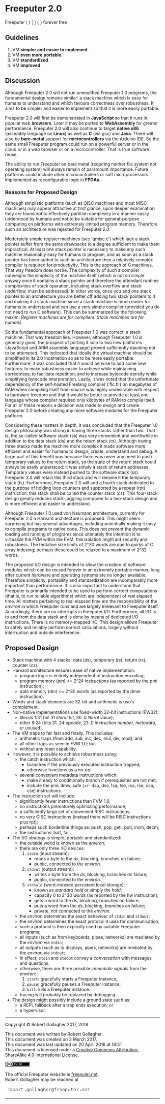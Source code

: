 <meta http-equiv="content-type" content="text/html;charset=utf-8">

# Freeputer 2.0

Freeputer ( ) \[ \] { } forever free

## Guidelines

1. VM **simpler and easier to implement**.
2. VM **even more portable**.
3. VM **standardized**.
3. VM **improved**.

## Discussion

Although Freeputer&nbsp;2.0 will not run unmodified Freeputer&nbsp;1.0 programs, the fundamental design remains similar: a stack machine which is easy for humans to understand and which favours correctness over robustness. It aims to be simpler and easier to implement so that it is more easily portable.

Freeputer&nbsp;2.0 will first be demonstrated in **JavaScript** so that it runs in popular web **browsers**. Later it may be ported to **WebAssembly** for greater performance. Freeputer&nbsp;2.0 will also continue to target **native x86** (assembly language on **Linux**) as well as **C** (via gcc) and **Java**. There will also be **bare-metal** support for **microcontrollers** via the Arduino IDE. So the same small Freeputer program could run on a powerful server or in the cloud or in a web browser or on a microcontroller. That is true software reuse.

The ability to run Freeputer on bare metal (requiring neither file system nor operating system) will always remain of paramount importance. Future platforms could include other microcontrollers or soft microprocessors implemented as reconfigurable logic in **FPGAs**.

### Reasons for Proposed Design

Although simplistic platforms (such as OISC machines and most MISC machines) may appear attractive at first glance, upon deeper examination they are found not to effectively partition complexity in a manner easily understood by humans and not to be suitable for general-purpose computing on platforms with extremely limited program memory. Therefore such an architecture was rejected for Freeputer&nbsp;2.0. 

Moderately simple register machines (see 'qmisc.c') which lack a stack pointer suffer from the same drawbacks to a degree sufficient to make them impractical. At least one stack pointer is necessary to make any such machine reasonably easy for humans to program, and as soon as a stack pointer has been added to such an architecture then a relatively complex compiler is required for productivity. This is the approach of C machines. That way freedom does not lie. The complexity of such a compiler outweighs the simplicity of the machine itself (which is not so simple anyway once it contains a stack pointer and therefore the attendant runtime complexities of stack operation, including stack overflow and stack underflow, must be addressed). In other words, once you add one stack pointer to an architecture you are better off adding two stack pointers to it and making it a stack machine since a stack machine is much easier for humans to understand and can use a very simple compiler (provided you do not need to run C software). This can be summarized by the following maxim: *Register machines are for compilers. Stack machines are for humans.*

So the fundamental approach of Freeputer&nbsp;1.0 was correct: a stack machine. That way freedom lies. However, although Freeputer&nbsp;1.0 is generally good, the prospect of porting it solo to two new platforms (JavaScript and ARM assembly language) proved sufficiently daunting not to be attempted. This indicated that ideally the virtual machine should be simplified in its 2.0 incarnation so as to be more easily portable. Furthermore, it was concluded that it would be wise to add some new features: to make robustness easier to achieve while maintaining correctness; to facilitate repetition; and to increase bytecode density while simplifying bytecode interpretation. Lastly, it was noted that the unfortunate dependency of the self-hosted Freelang compiler ('flc.fl') on megabytes of RAM when compiling itself from source was highly undesirable with respect to hardware freedom and that it would be better to provide at least one language whose compiler required only kilobytes of RAM to compile itself. For all of these reasons a decision was made to design and create Freeputer&nbsp;2.0 before creating any more software modules for the Freeputer platform.

Considering these matters in depth, it was concluded that the Freeputer&nbsp;1.0 design philosophy was strong in having three stacks rather than two. That is, the so-called software stack (ss) was very convenient and worthwhile in addition to the data stack (ds) and the return stack (rs). Although having three stacks made the machine more complex it made software more efficient and easier for humans to design, create, understand and debug. A large part of this benefit was because there was never any need to push temporary values to the return stack, so the state of the return stack could always be easily understood: it was simply a stack of return addresses. Temporary values were instead pushed to the software stack (ss). Freeputer&nbsp;2.0 will retain this third stack and will rename it the temporary stack (ts). Furthermore, Freeputer&nbsp;2.0 will add a fourth stack dedicated to the purpose of holding loop counters and supported by a repeat (rpt) instruction; this stack shall be called the counter stack (cs). This four-stack design greatly reduces stack-juggling compared to a two-stack design and is more efficient and easier to understand.

Although Freeputer&nbsp;1.0 used von Neumann architecture, currently for Freeputer&nbsp;2.0 a Harvard architecture is proposed. This might seem surprising but has several advantages, including potentially making it easy to compile programs to native code. This does not prevent the dynamic loading and running of programs since ultimately the intention is to virtualize the FVM within the FVM; this isolation might aid security and robustness. The tentative size limits of 2^30 words are due to quirks of C array indexing; perhaps these could be relaxed to a maximum of 2^32 words.

The proposed I/O design is intended to allow the creation of software modules which can be reused forever in an extremely portable manner, long after current hardware and operating systems are no longer available. Therefore simplicity, portability and standardization are incomparably more important than performance. It is also important to understand that Freeputer is primarily intended to be used to perform correct computations (that is, to run reliable algorithms) which are independent of real elapsed time. All matters pertaining to real elapsed time are the responsibility of the *environ* in which Freeputer runs and are largely irrelevant to Freeputer itself. Accordingly, there are no interrupts in Freeputer I/O. Furthermore, all I/O is to and from the data stack and is done by means of dedicated I/O instructions. There is no memory-mapped I/O. This design allows Freeputer to safely and reliably perform correct calculations, largely without interruption and outside interference.

## Proposed Design

- Stack machine with 4 stacks: data (*ds*), temporary (*ts*), return (*rs*), counter (*cs*).
- Harvard architecture ensures ease of native implementation:
    - program logic is entirely independent of instruction encoding;
    - program memory (*pm*) <= 2^24 *instructions* (as reported by the pmi instruction);
    - data memory (*dm*) <= 2^30 *words* (as reported by the dmw instruction).
- Words and stack elements are 32-bit and arithmetic is two's complement.
- Non-native implementations use fixed-width 32-bit instructions (FW32):
    - literals 1:31 (bit 31 *literal bit*, 30..0 *literal value*);
    - other 8:24 (bits 31..24 *opcode*, 23..0 *instruction number*, *metadata*, or unused).
- The VM traps to fail fast and finally. This includes:
    - arithmetic traps (from add, sub, inc, dec, mul, div, mod); and
    - all other traps as seen in FVM 1.0; but
    - without any reset capability.
- However, it is possible to achieve robustness using:
    - the catch instruction which:
        - branches if the previously executed instruction trapped;
        - otherwise functions as a no-op.
    - several convenient metadata instructions which:
        - make it easy to conditionally branch if prerequisites are not met;
        - include the pmi, dmw, safe (+/- dsa, dse, tsa, tse, rsa, rse, csa, cse) instructions.
- The instruction set will include:
    - significantly fewer instructions than FVM 1.0;
    - no instructions prematurely optimizing performance;
    - a sufficiently large set of convenient RISC instructions;
    - no very CISC instructions (instead there will be RISC instructions plus rpt);
    - perhaps such borderline things as: push, pop, geti, puti, incm, decm;
    - the instructions: halt, fail.
- The I/O strategy is simple, portable and standardized:
    - the outside world is known as the *environ*;
    - there are only three I/O devices:
        1. `stdin` (input stream):
            - reads a byte to the *ds*, blocking, branches on failure;
            - public, connected to the *environ*.
        2. `stdout` (output stream):
            - writes a byte from the *ds*, blocking, branches on failure;
            - public, connected to the *environ*.
        3. `stdhold` (word-indexed persistent local storage):
            - known as *standard hold* or simply the *hold*;
            - capacity 0 to 2^30 *words* (as reported by the hw instruction);
            - gets a word to the *ds*, blocking, branches on failure;
            - puts a word from the *ds*, blocking, branches on failure;
            - private, not connected to the *environ*.
    - the *environ* determines the exact behaviour of `stdin` and `stdout`;
    - the *environ* determines the exact protocol it uses for communication;
    - such a protocol is then explicitly used by suitable Freeputer programs;
    - all inputs (such as from keyboards, pipes, networks) are mediated by the *environ* via `stdin`;
    - all outputs (such as to displays, pipes, networks) are mediated by the *environ* via `stdout`;
    - in effect, `stdin` and `stdout` convey a *conversation* with messages and questions;
    - otherwise, there are three possible *immediate signals* from the *environ*:
        1. `start`: gracefully starts a Freeputer instance;
        2. `pause`: gracefully pauses a Freeputer instance;
        3. `kill`: kills a Freeputer instance.
    - tracing will probably be replaced by debugging.
- The design might possibly include a ground state such as:
    - a REPL fallback after a trap ends execution; or
    - a hypervisor.


---

Copyright © Robert Gollagher 2017, 2018  

This document was written by Robert Gollagher.  
This document was created on 3 March 2017.  
This document was last updated on 20 April 2018 at 18:51  
This document is licensed under a [Creative Commons Attribution-ShareAlike 4.0 International License](http://creativecommons.org/licenses/by-sa/4.0/).

[![](doc/img/80x15.png)](http://creativecommons.org/licenses/by-sa/4.0/)


The official Freeputer website is [freeputer.net](http://www.freeputer.net).  
Robert Gollagher may be reached at

![](doc/img/abc.png)

---

